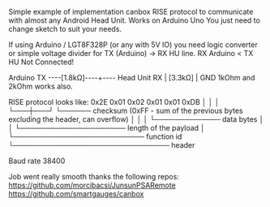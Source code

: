 Simple example of implementation canbox RISE protocol to communicate with almost any Android Head Unit.
Works on Arduino Uno
You just need to change sketch to suit your needs.

If using Arduino / LGT8F328P (or any with 5V IO) you need logic converter or simple voltage divider for TX (Arduino) -> RX HU line.
RX Arduino < TX HU Not Connected!

Arduino TX ----[1.8kΩ]----+---- Head Unit RX 
                           |
                         [3.3kΩ]
                           |
                          GND
 1kOhm and 2kOhm works also.

RISE protocol looks like:
0x2E 0x01 0x02 0x01 0x01 0xDB
 │    │    │   └───┼───┘  └────── checksum (0xFF - sum of the previous bytes excluding the header, can overflow) 
 │    │    │       └───────────── data bytes
 │    │    └───────────────────── length of the payload
 │    └────────────────────────── function id
 └─────────────────────────────── header

Baud rate 38400


Job went really smooth thanks the following repos:
https://github.com/morcibacsi/JunsunPSARemote
https://github.com/smartgauges/canbox
